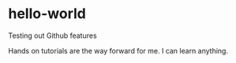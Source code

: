 # hello-world
Testing out Github features

Hands on tutorials are the way forward for me. I can learn anything.
